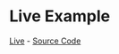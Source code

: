 # Live Example

[Live](https://emojis.jsmvca.xyz) - [Source Code](https://github.com/LborV/gedyx-exampleapp-emojis)
